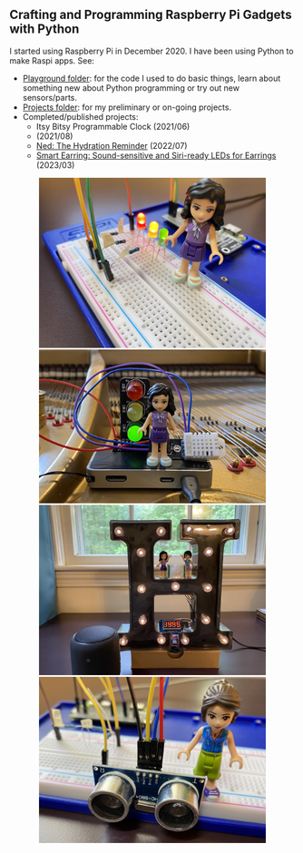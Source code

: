 ## Crafting and Programming Raspberry Pi Gadgets with Python

I started using Raspberry Pi in December 2020. I have been using Python to make Raspi apps. See:

- [Playground folder](playground/): for the code I used to do basic things, learn about something new about Python programming or try out new sensors/parts.
- [Projects folder](projects/): for my preliminary or on-going projects.
- Completed/published projects:
  - Itsy Bitsy Programmable Clock (2021/06)
  - (2021/08)
  - [Ned: The Hydration Reminder](https://github.com/HSSBoston/ned) (2022/07)
  - [Smart Earring: Sound-sensitive and Siri-ready LEDs for Earrings](https://github.com/HSSBoston/smart-earring) (2023/03)


<p align="center">
  <img src="images/raspi-led.jpg" width="400" />
  <img src="images/raspi-on-piano.jpg" width="400" />
  <br>
  <img src="images/raspi-alarm-clock.jpg" width="400" />
  <img src="images/raspi-distance.jpg" width="400" />

</p>
